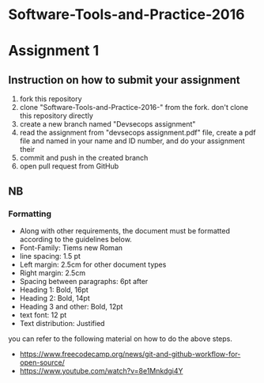 # Software-Tools-and-Practice-2016

# Assignment 1 <DevSecOps>
## Instruction on how to submit your assignment
1. fork this repository
2. clone "Software-Tools-and-Practice-2016-" from the fork. don't clone this repository directly
3. create a new branch named "Devsecops assignment"
4. read the assignment from "devsecops assignment.pdf" file, create a pdf file and named in your name and ID number, and do your assignment their
6. commit and push in the created branch
7. open pull request from GitHub

## NB
 ### Formatting 
- Along with other requirements, the document must be formatted according to the guidelines below.
- Font-Family: Tiems new Roman
- line spacing: 1.5 pt
- Left margin: 2.5cm for other document types
- Right margin: 2.5cm
- Spacing between paragraphs: 6pt after
- Heading 1: Bold, 16pt
- Heading 2: Bold, 14pt
- Heading 3 and other: Bold, 12pt
- text font: 12 pt
- Text distribution: Justified
   
you can refer to the following material on how to do the above steps.
- https://www.freecodecamp.org/news/git-and-github-workflow-for-open-source/
- https://www.youtube.com/watch?v=8e1Mnkdgi4Y

